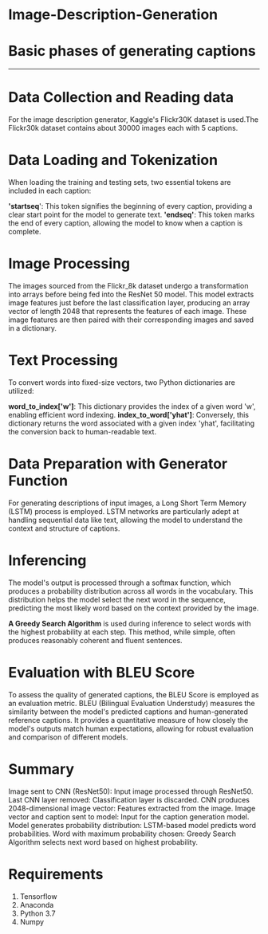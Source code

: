 # Image-Description-Generation
# Basic phases of generating captions
-----------------------------------------------------------------------------------------------------------------------------
# Data Collection and Reading data
For the image description generator, Kaggle's Flickr30K dataset is used.The Flickr30k dataset contains about 30000 images each with 5 captions.

# Data Loading and Tokenization
When loading the training and testing sets, two essential tokens are included in each caption:

**'startseq**': This token signifies the beginning of every caption, providing a clear start point for the model to generate text.
**'endseq'**: This token marks the end of every caption, allowing the model to know when a caption is complete.

# Image Processing
The images sourced from the Flickr_8k dataset undergo a transformation into arrays before being fed into the ResNet 50 model. This model extracts image features just before the last classification layer, producing an array vector of length 2048 that represents the features of each image. These image features are then paired with their corresponding images and saved in a dictionary.

# Text Processing
To convert words into fixed-size vectors, two Python dictionaries are utilized:

**word_to_index['w']**: This dictionary provides the index of a given word 'w', enabling efficient word indexing.
**index_to_word['yhat']**: Conversely, this dictionary returns the word associated with a given index 'yhat', facilitating the conversion back to human-readable text.

# Data Preparation with Generator Function
For generating descriptions of input images, a Long Short Term Memory (LSTM) process is employed. LSTM networks are particularly adept at handling sequential data like text, allowing the model to understand the context and structure of captions.

# Inferencing
The model's output is processed through a softmax function, which produces a probability distribution across all words in the vocabulary. This distribution helps the model select the next word in the sequence, predicting the most likely word based on the context provided by the image.

**A Greedy Search Algorithm** is used during inference to select words with the highest probability at each step. This method, while simple, often produces reasonably coherent and fluent sentences.

# Evaluation with BLEU Score
To assess the quality of generated captions, the BLEU Score is employed as an evaluation metric. BLEU (Bilingual Evaluation Understudy) measures the similarity between the model's predicted captions and human-generated reference captions. It provides a quantitative measure of how closely the model's outputs match human expectations, allowing for robust evaluation and comparison of different models.

# Summary
Image sent to CNN (ResNet50): Input image processed through ResNet50.
Last CNN layer removed: Classification layer is discarded.
CNN produces 2048-dimensional image vector: Features extracted from the image.
Image vector and caption sent to model: Input for the caption generation model.
Model generates probability distribution: LSTM-based model predicts word probabilities.
Word with maximum probability chosen: Greedy Search Algorithm selects next word based on highest probability.

# Requirements
1. Tensorflow
2. Anaconda
3. Python 3.7
4. Numpy
